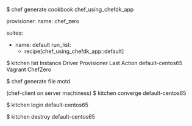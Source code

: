 $ chef generate cookbook chef_using_chefdk_app

provisioner:
  name: chef_zero

suites:
  - name: default
  run_list:
    - recipe[chef_using_chefdk_app::default]
    
$ kitchen list
Instance          Driver   Provisioner Last Action
default-centos65  Vagrant  ChefZero    <Not Created>

$ chef generate file motd

(chef-client on server machiness)
$ kitchen converge default-centos65

$ kitchen login default-centos65

$ kitchen destroy default-centos65


